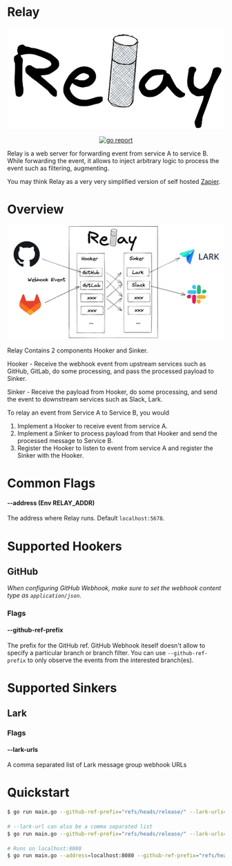 # Relay

<img alt="Relay Logo" src="assets/logo.png" /></a>

<p align="center">
  <a href="https://goreportcard.com/report/github.com/bytebase/relay">
    <img alt="go report" src="https://goreportcard.com/badge/github.com/bytebase/relay" />
  </a>
</p>

Relay is a web server for forwarding event from service A to service B. While forwarding the event, it allows to inject arbitrary logic to process the event such as filtering, augmenting.

You may think Relay as a very very simplified version of self hosted [Zapier](https://zapier.com).

# Overview

<img alt="Overview" src="assets/overview.png" /></a>

Relay Contains 2 components Hooker and Sinker.

Hooker - Receive the webhook event from upstream services such as GitHub, GitLab, do some processing, and pass the processed payload to Sinker.

Sinker - Receive the payload from Hooker, do some processing, and send the event to downstream services such as Slack, Lark.

To relay an event from Service A to Service B, you would
1. Implement a Hooker to receive event from service A.
1. Implement a Sinker to process payload from that Hooker and send the processed message to Service B.
1. Register the Hooker to listen to event from service A and register the Sinker with the Hooker.

# Common Flags

#### --address (Env RELAY_ADDR)

The address where Relay runs. Default `localhost:5678`.

# Supported Hookers

## GitHub

*When configuring GitHub Webhook, make sure to set the webhook content type as `application/json`.*

### Flags

#### --github-ref-prefix

The prefix for the GitHub ref. GitHub Webhook iteself doesn't allow to specify a particular branch or branch filter. You can use `--github-ref-prefix` to only observe the events from the interested branch(es).

# Supported Sinkers

## Lark

### Flags

#### --lark-urls

A comma separated list of Lark message group webhook URLs

# Quickstart

```sh
$ go run main.go --github-ref-prefix="refs/heads/release/" --lark-urls="https://open.feishu.cn/open-apis/bot/v2/hook/foo"

# --lark-url can also be a comma separated list
$ go run main.go --github-ref-prefix="refs/heads/release/" --lark-urls="https://open.feishu.cn/open-apis/bot/v2/hook/foo,https://open.feishu.cn/open-apis/bot/v2/hook/bar"

# Runs on localhost:8080
$ go run main.go --address=localhost:8080 --github-ref-prefix="refs/heads/release/" --lark-urls="https://open.feishu.cn/open-apis/bot/v2/hook/foo"
```
